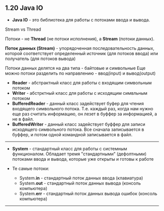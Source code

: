 ## 1.20 Java IO

* **Java IO** - это библиотека для работы с потоками ввода и вывода.

Stream vs Thread

Потоки - не **Thread** (не потоки исполнения), а **Stream** (потоки данных). 

**Поток данных (Stream)** - упорядоченная последовательность данных,
которой соответствует определенный источник (для потоков ввода) или получатель (для потоков вывода)

Потоки данных делятся на два типа - байтовые и символьные
Еще можно потоки разделить по направлению - ввод(input) и вывод(output)

* **Reader** - абстрактный класс для работы с входящим символьным потоком
* **Writer** - абстрктный класс для работы с исходящим симвльным потоком
* **BufferedReader** - данный класс задействует буфер для чтения входящего символьного потока. Т.е. каждый раз, когда нам нужно еще раз считать информацию, он лезет в буффер за информацией, а не в файл.
* **BufferedWriter** - данный класс задействует буффер для записи исходящего символьного потока. Все сначала записывается в буффер, и потом одной командной записывается в файл.
***
* **System** - стандартный класс для работы с системным функционалом. Обладает тремя "стандартными" (дефолтными) потоками ввода и вывода, которые уже открыты и готовы к работе

* Те самые потоки:
  * System.**in** - стандартный поток данных ввода (клавиатура)
  * System.**out** - стандартный поток данных вывода (консоль компьютера)
  * System.**err** - стандартный поток данных вывода ошибок (консоль компьютера)
***